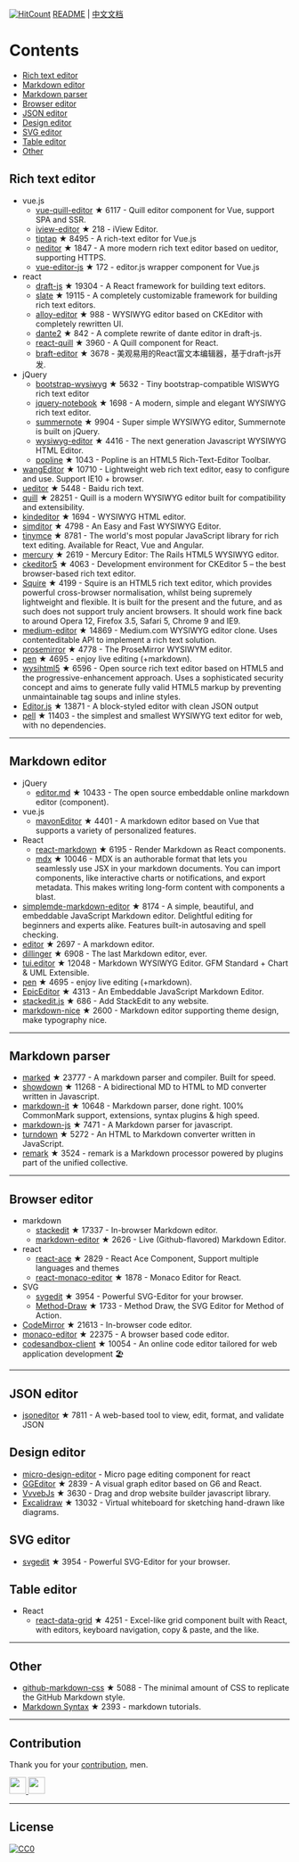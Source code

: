 [![HitCount](http://hits.dwyl.com/xjh22222228/awesome-web-editor.svg)](http://hits.dwyl.com/xjh22222228/awesome-web-editor) [README](README.md) | [中文文档](README_zh-CN.md)# Contents- [Rich text editor](#Rich-text-editor)- [Markdown editor](#Markdown-editor)- [Markdown parser](#Markdown-parser)- [Browser editor](#Browser-editor)- [JSON editor](#JSON-editor)- [Design editor](#Design-editor)- [SVG editor](#SVG-editor)- [Table editor](#Table-editor)- [Other](#Other)## Rich text editor- vue.js  - [vue-quill-editor](https://github.com/surmon-china/vue-quill-editor) ★ 6117 - Quill editor component for Vue, support SPA and SSR.  - [iview-editor](https://github.com/iview/iview-editor) ★ 218 - iView Editor.  - [tiptap](https://github.com/heyscrumpy/tiptap) ★ 8495 - A rich-text editor for Vue.js  - [neditor](https://github.com/notadd/neditor) ★ 1847 - A more modern rich text editor based on ueditor, supporting HTTPS.  - [vue-editor-js](https://github.com/ChangJoo-Park/vue-editor-js) ★ 172 - editor.js wrapper component for Vue.js- react  - [draft-js](https://github.com/facebook/draft-js) ★ 19304 - A React framework for building text editors.  - [slate](https://github.com/ianstormtaylor/slate) ★ 19115 - A completely customizable framework for building rich text editors.  - [alloy-editor](https://github.com/liferay/alloy-editor/) ★ 988 - WYSIWYG editor based on CKEditor with completely rewritten UI.  - [dante2](https://github.com/michelson/dante2) ★ 842 - A complete rewrite of dante editor in draft-js.  - [react-quill](https://github.com/zenoamaro/react-quill) ★ 3960 - A Quill component for React.  - [braft-editor](https://github.com/margox/braft-editor) ★ 3678 - 美观易用的React富文本编辑器，基于draft-js开发.- jQuery  - [bootstrap-wysiwyg](https://github.com/mindmup/bootstrap-wysiwyg/) ★ 5632 - Tiny bootstrap-compatible WISWYG rich text editor  - [jquery-notebook](https://github.com/raphaelcruzeiro/jquery-notebook) ★ 1698 - A modern, simple and elegant WYSIWYG rich text editor.  - [summernote](https://github.com/summernote/summernote) ★ 9904 - Super simple WYSIWYG editor, Summernote is built on jQuery.  - [wysiwyg-editor](https://github.com/froala/wysiwyg-editor) ★ 4416 - The next generation Javascript WYSIWYG HTML Editor.  - [popline](https://github.com/kenshin54/popline) ★ 1043 - Popline is an HTML5 Rich-Text-Editor Toolbar.- [wangEditor](https://github.com/wangeditor-team/wangEditor) ★ 10710 - Lightweight web rich text editor, easy to configure and use. Support IE10 + browser.- [ueditor](https://github.com/fex-team/ueditor) ★ 5448 - Baidu rich text.- [quill](https://github.com/quilljs/quill) ★ 28251 - Quill is a modern WYSIWYG editor built for compatibility and extensibility.- [kindeditor](https://github.com/kindsoft/kindeditor) ★ 1694 - WYSIWYG HTML editor.- [simditor](https://github.com/mycolorway/simditor) ★ 4798 - An Easy and Fast WYSIWYG Editor.- [tinymce](https://github.com/tinymce/tinymce) ★ 8781 - The world's most popular JavaScript library for rich text editing. Available for React, Vue and Angular.- [mercury](https://github.com/jejacks0n/mercury) ★ 2619 - Mercury Editor: The Rails HTML5 WYSIWYG editor.- [ckeditor5](https://github.com/ckeditor/ckeditor5) ★ 4063 - Development environment for CKEditor 5 – the best browser-based rich text editor.- [Squire](https://github.com/neilj/Squire) ★ 4199 - Squire is an HTML5 rich text editor, which provides powerful cross-browser normalisation, whilst being supremely lightweight and flexible. It is built for the present and the future, and as such does not support truly ancient browsers. It should work fine back to around Opera 12, Firefox 3.5, Safari 5, Chrome 9 and IE9.- [medium-editor](https://github.com/yabwe/medium-editor) ★ 14869 - Medium.com WYSIWYG editor clone. Uses contenteditable API to implement a rich text solution.- [prosemirror](https://github.com/ProseMirror/prosemirror) ★ 4778 - The ProseMirror WYSIWYM editor.- [pen](https://github.com/sofish/pen) ★ 4695 - enjoy live editing (+markdown).- [wysihtml5](https://github.com/xing/wysihtml5) ★ 6596 - Open source rich text editor based on HTML5 and the progressive-enhancement approach. Uses a sophisticated security concept and aims to generate fully valid HTML5 markup by preventing unmaintainable tag soups and inline styles.- [Editor.js](https://github.com/codex-team/editor.js) ★ 13871 - A block-styled editor with clean JSON output- [pell](https://github.com/jaredreich/pell) ★ 11403 - the simplest and smallest WYSIWYG text editor for web, with no dependencies.---## Markdown editor- jQuery  - [editor.md](https://github.com/pandao/editor.md) ★ 10433 - The open source embeddable online markdown editor (component).- vue.js  - [mavonEditor](https://github.com/hinesboy/mavonEditor) ★ 4401 - A markdown editor based on Vue that supports a variety of personalized features.- React  - [react-markdown](https://github.com/remarkjs/react-markdown) ★ 6195 - Render Markdown as React components.  - [mdx](https://github.com/mdx-js/mdx) ★ 10046 - MDX is an authorable format that lets you seamlessly use JSX in your markdown documents. You can import components, like interactive charts or notifications, and export metadata. This makes writing long-form content with components a blast.- [simplemde-markdown-editor](https://github.com/sparksuite/simplemde-markdown-editor) ★ 8174 -  A simple, beautiful, and embeddable JavaScript Markdown editor. Delightful editing for beginners and experts alike. Features built-in autosaving and spell checking.- [editor](https://github.com/lepture/editor) ★ 2697 - A markdown editor.- [dillinger](https://github.com/joemccann/dillinger) ★ 6908 - The last Markdown editor, ever.- [tui.editor](https://github.com/nhnent/tui.editor) ★ 12048 - Markdown WYSIWYG Editor. GFM Standard + Chart & UML Extensible.- [pen](https://github.com/sofish/pen) ★ 4695 - enjoy live editing (+markdown).- [EpicEditor](https://github.com/OscarGodson/EpicEditor) ★ 4313 - An Embeddable JavaScript Markdown Editor.- [stackedit.js](https://github.com/benweet/stackedit.js) ★ 686 - Add StackEdit to any website.- [markdown-nice](https://github.com/mdnice/markdown-nice) ★ 2600 - Markdown editor supporting theme design, make typography nice.---## Markdown parser- [marked](https://github.com/markedjs/marked) ★ 23777 - A markdown parser and compiler. Built for speed.- [showdown](https://github.com/showdownjs/showdown) ★ 11268 - A bidirectional MD to HTML to MD converter written in Javascript.- [markdown-it](https://github.com/markdown-it/markdown-it) ★ 10648 - Markdown parser, done right. 100% CommonMark support, extensions, syntax plugins & high speed.- [markdown-js](https://github.com/evilstreak/markdown-js) ★ 7471 - A Markdown parser for javascript.- [turndown](https://github.com/domchristie/turndown) ★ 5272 - An HTML to Markdown converter written in JavaScript.- [remark](https://github.com/remarkjs/remark) ★ 3524 - remark is a Markdown processor powered by plugins part of the unified collective.---## Browser editor- markdown  - [stackedit](https://github.com/benweet/stackedit) ★ 17337 - In-browser Markdown editor.  - [markdown-editor](https://github.com/jbt/markdown-editor) ★ 2626 - Live (Github-flavored) Markdown Editor.- react  - [react-ace](https://github.com/securingsincity/react-ace) ★ 2829 - React Ace Component, Support multiple languages and themes  - [react-monaco-editor](https://github.com/react-monaco-editor/react-monaco-editor) ★ 1878 - Monaco Editor for React.- SVG  - [svgedit](https://github.com/SVG-Edit/svgedit) ★ 3954 - Powerful SVG-Editor for your browser.  - [Method-Draw](https://github.com/methodofaction/Method-Draw) ★ 1733 - Method Draw, the SVG Editor for Method of Action.- [CodeMirror](https://github.com/codemirror/CodeMirror) ★ 21613 - In-browser code editor.- [monaco-editor](https://github.com/Microsoft/monaco-editor) ★ 22375 - A browser based code editor.- [codesandbox-client](https://github.com/codesandbox/codesandbox-client) ★ 10054 - An online code editor tailored for web application development 🏖️---## JSON editor- [jsoneditor](https://github.com/josdejong/jsoneditor) ★ 7811 - A web-based tool to view, edit, format, and validate JSON## Design editor- [micro-design-editor](https://github.com/xjh22222228/micro-design-editor) - Micro page editing component for react- [GGEditor](https://github.com/alibaba/GGEditor) ★ 2839 - A visual graph editor based on G6 and React.- [VvvebJs](https://github.com/givanz/VvvebJs) ★ 3630 - Drag and drop website builder javascript library.- [Excalidraw](https://github.com/excalidraw/excalidraw) ★ 13032 - Virtual whiteboard for sketching hand-drawn like diagrams.## SVG editor- [svgedit](https://github.com/SVG-Edit/svgedit) ★ 3954 - Powerful SVG-Editor for your browser.## Table editor- React  - [react-data-grid](https://github.com/adazzle/react-data-grid) ★ 4251 - Excel-like grid component built with React, with editors, keyboard navigation, copy & paste, and the like.---## Other- [github-markdown-css](https://github.com/sindresorhus/github-markdown-css) ★ 5088 - The minimal amount of CSS to replicate the GitHub Markdown style.- [Markdown Syntax](https://github.com/younghz/Markdown) ★ 2393 - markdown tutorials.---## ContributionThank you for your [contribution](https://github.com/xjh22222228/awesome-web-editor/issues), men.<a href="https://github.com/1c7/">  <img src="https://avatars1.githubusercontent.com/u/1804755?s=460&v=4" width="30px" height="30px" /></a><a href="https://github.com/ChangJoo-Park/">  <img src="https://avatars1.githubusercontent.com/u/1451365?s=460&v=4" width="30px" height="30px" /></a>---## License[![CC0](http://mirrors.creativecommons.org/presskit/buttons/88x31/svg/cc-zero.svg)](https://creativecommons.org/publicdomain/zero/1.0/)